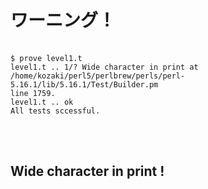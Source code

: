 ワーニング！
============

    　
    $ prove level1.t
    level1.t .. 1/? Wide character in print at
    /home/kozaki/perl5/perlbrew/perls/perl-5.16.1/lib/5.16.1/Test/Builder.pm
    line 1759.
    level1.t .. ok
    All tests sccessful.
    　

<br />

Wide character in print !
-----------------------
